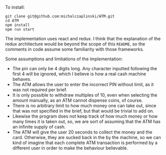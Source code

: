 To install: 
```shell
git clone git@github.com:michalczaplinski/ATM.git
cd ATM
npm install 
npm run start
```

The implementation uses react and redux. I think that the explanation of the redux architecture would be beyond the scope of this `README`, so the comments in code assume some familiarity with those frameworks.

Some assumptions and limitations of the implementation:
  - The pin can only be 4 digits long. Any character inputted following the first 4 will be ignored, which I believe is how a real cash machine behaves.
  - The ATM allows the user to enter the incorrect PIN without limit, as it was not required per brief.
  - It is only possible to withdraw multiples of 10, even when selecting the amount manually, as an ATM cannot dispense coins, of course.
  - There is no arbitrary limit to how much money one can take out, since that was not specified in the brief, but that would be trivial to add on.
  - Likewise the program does not keep track of how much money or how many times it is taken out, so, we are sort of assuming that the ATM has an infinite supply of cash.
  - The ATM will give the user 20 seconds to collect the money and the card. Otherwise, they are sucked back in the by the machine, so we can kind of imagine that each complete ATM transaction is performed by a different user in order to make the behaviour believable.



